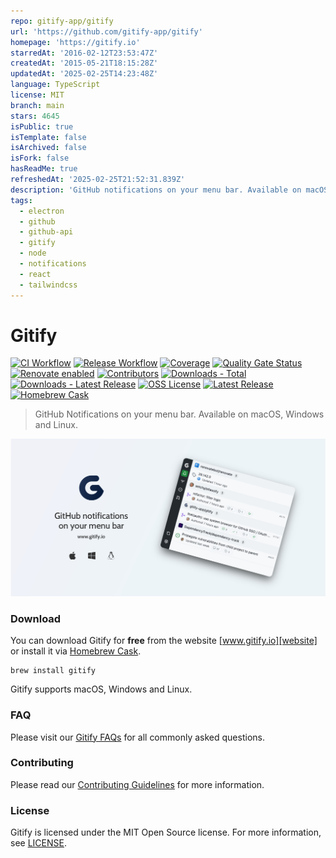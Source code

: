 ```yaml
---
repo: gitify-app/gitify
url: 'https://github.com/gitify-app/gitify'
homepage: 'https://gitify.io'
starredAt: '2016-02-12T23:53:47Z'
createdAt: '2015-05-21T18:15:28Z'
updatedAt: '2025-02-25T14:23:48Z'
language: TypeScript
license: MIT
branch: main
stars: 4645
isPublic: true
isTemplate: false
isArchived: false
isFork: false
hasReadMe: true
refreshedAt: '2025-02-25T21:52:31.839Z'
description: 'GitHub notifications on your menu bar. Available on macOS, Windows & Linux.'
tags:
  - electron
  - github
  - github-api
  - gitify
  - node
  - notifications
  - react
  - tailwindcss
---
```


# Gitify 

[![CI Workflow][ci-workflow-badge]][github-actions] [![Release Workflow][release-workflow-badge]][github-actions] [![Coverage][coverage-badge]][coverage] [![Quality Gate Status][quality-badge]][quality] [![Renovate enabled][renovate-badge]][renovate] [![Contributors][contributors-badge]][github] [![Downloads - Total][downloads-total-badge]][website] [![Downloads - Latest Release][downloads-latest-badge]][website] [![OSS License][license-badge]][license] [![Latest Release][github-release-badge]][github-releases] [![Homebrew Cask][homebrew-cask-badge]][homebrew-cask]

> GitHub Notifications on your menu bar. Available on macOS, Windows and Linux.

![Gitify][gitify-social]

### Download

You can download Gitify for **free** from the website [www.gitify.io][website] or install it via [Homebrew Cask][brew].

```shell
brew install gitify
```

Gitify supports macOS, Windows and Linux.

### FAQ

Please visit our [Gitify FAQs][faqs] for all commonly asked questions.

### Contributing

Please read our [Contributing Guidelines](CONTRIBUTING.md) for more information.

### License

Gitify is licensed under the MIT Open Source license. 
For more information, see [LICENSE](LICENSE).


<!-- LINK LABELS -->
[website]: https://www.gitify.io
[faqs]: https://www.gitify.io/faq/
[gitify-social]: https://raw.githubusercontent.com/gitify-app/website/master/public/images/social.png

[github]: https://github.com/gitify-app/gitify
[github-actions]: https://github.com/gitify-app/gitify/actions
[github-releases]: https://github.com/gitify-app/gitify/releases/latest
[github-website]: https://github.com/gitify-app/website
[github-website-pulls]: https://github.com/gitify-app/website/pulls
[brew]: https://brew.sh/
[homebrew-cask]: https://formulae.brew.sh/cask/gitify

[coverage-badge]: https://img.shields.io/sonar/coverage/gitify-app_gitify?server=https%3A%2F%2Fsonarcloud.io&logo=sonarcloud
[coverage]: https://sonarcloud.io/summary/new_code?id=gitify-app_gitify
[quality-badge]: https://img.shields.io/sonar/quality_gate/gitify-app_gitify?server=https%3A%2F%2Fsonarcloud.io&logo=sonarcloud
[quality]: https://sonarcloud.io/summary/new_code?id=gitify-app_gitify

[ci-workflow-badge]: https://github.com/gitify-app/gitify/actions/workflows/ci.yml/badge.svg
[release-workflow-badge]: https://github.com/gitify-app/gitify/actions/workflows/release.yml/badge.svg
[downloads-total-badge]: https://img.shields.io/github/downloads/gitify-app/gitify/total?label=downloads@all&logo=github
[downloads-latest-badge]: https://img.shields.io/github/downloads/gitify-app/gitify/latest/total?logo=github
[contributors-badge]: https://img.shields.io/github/contributors/gitify-app/gitify?logo=github
[license]: LICENSE
[license-badge]: https://img.shields.io/github/license/gitify-app/gitify?logo=github
[github-release-badge]: https://img.shields.io/github/v/release/gitify-app/gitify?logo=github
[homebrew-cask-badge]: https://img.shields.io/homebrew/cask/v/gitify?logo=homebrew
[renovate]: https://renovatebot.com/
[renovate-badge]: https://img.shields.io/badge/renovate-enabled-brightgreen.svg?logo=renovate
